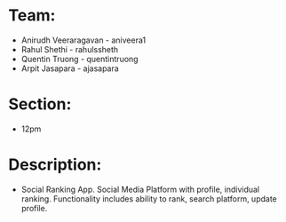 # Team:
- Anirudh Veeraragavan - aniveera1
- Rahul Shethi - rahulssheth
- Quentin Truong - quentintruong
- Arpit Jasapara - ajasapara

# Section:
- 12pm

# Description:
- Social Ranking App. Social Media Platform with profile, individual ranking. Functionality includes ability to rank, search platform, update profile.

